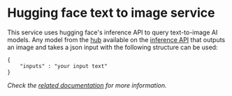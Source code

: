 # Hugging face text to image service

This service uses hugging face's inference API to query text-to-image AI models.
Any model from the [hub](https://huggingface.co/models) available on the 
[inference API](https://huggingface.co/docs/api-inference/en/index) that outputs an image and takes a json input with the 
following structure can be used:

```
{
    "inputs" : "your input text"
}
```


_Check the [related documentation](https://docs.swiss-ai-center.ch/reference/services/hugging-face-text-to-image) for more information._